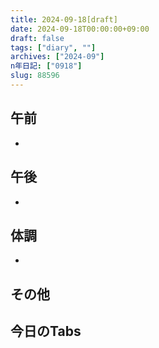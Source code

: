 ```yaml
---
title: 2024-09-18[draft]
date: 2024-09-18T00:00:00+09:00
draft: false
tags: ["diary", ""]
archives: ["2024-09"]
n年日記: ["0918"]
slug: 88596
---
```

## 午前
- 
## 午後
- 
## 体調
- 
## その他
## 今日のTabs